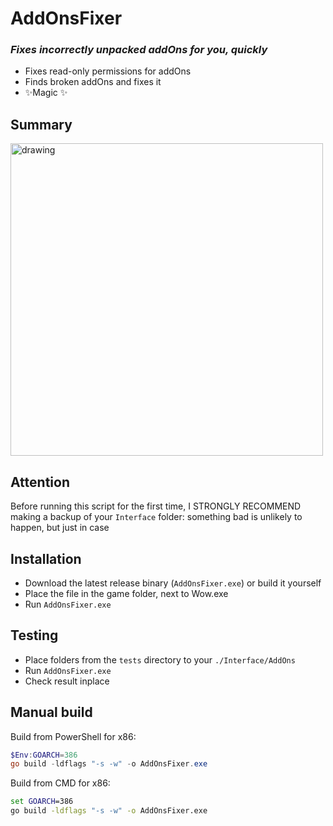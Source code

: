 # AddOnsFixer
### _Fixes incorrectly unpacked addOns for you, quickly_

- Fixes read-only permissions for addOns
- Finds broken addOns and fixes it
- ✨Magic ✨

## Summary

<img src="https://i.ibb.co/ScymHmN/info.png" alt="drawing" width="500"/> 

## Attention

Before running this script for the first time, I STRONGLY RECOMMEND making a backup of your `Interface` folder: something bad is unlikely to happen, but just in case

## Installation

- Download the latest release binary (`AddOnsFixer.exe`) or build it yourself
- Place the file in the game folder, next to Wow.exe
- Run `AddOnsFixer.exe`

## Testing

- Place folders from the `tests` directory to your `./Interface/AddOns`
- Run `AddOnsFixer.exe`
- Check result inplace

## Manual build

Build from PowerShell for x86:

```powershell
$Env:GOARCH=386
go build -ldflags "-s -w" -o AddOnsFixer.exe
```

Build from CMD for x86:

```cmd
set GOARCH=386
go build -ldflags "-s -w" -o AddOnsFixer.exe
```
